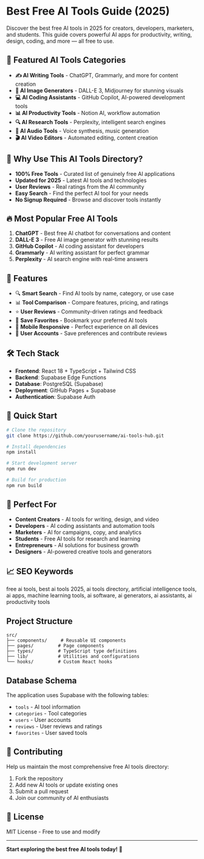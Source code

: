 # Best Free AI Tools Guide (2025)

Discover the best free AI tools in 2025 for creators, developers, marketers, and students. This guide covers powerful AI apps for productivity, writing, design, coding, and more — all free to use.

## 🚀 Featured AI Tools Categories

- **✍️ AI Writing Tools** - ChatGPT, Grammarly, and more for content creation
- **🎨 AI Image Generators** - DALL-E 3, Midjourney for stunning visuals
- **💻 AI Coding Assistants** - GitHub Copilot, AI-powered development tools
- **📊 AI Productivity Tools** - Notion AI, workflow automation
- **🔍 AI Research Tools** - Perplexity, intelligent search engines
- **🎵 AI Audio Tools** - Voice synthesis, music generation
- **🎬 AI Video Editors** - Automated editing, content creation

## 🌟 Why Use This AI Tools Directory?

- **100% Free Tools** - Curated list of genuinely free AI applications
- **Updated for 2025** - Latest AI tools and technologies
- **User Reviews** - Real ratings from the AI community
- **Easy Search** - Find the perfect AI tool for your needs
- **No Signup Required** - Browse and discover tools instantly

## 🔥 Most Popular Free AI Tools

1. **ChatGPT** - Best free AI chatbot for conversations and content
2. **DALL-E 3** - Free AI image generator with stunning results
3. **GitHub Copilot** - AI coding assistant for developers
4. **Grammarly** - AI writing assistant for perfect grammar
5. **Perplexity** - AI search engine with real-time answers

## 📱 Features

- 🔍 **Smart Search** - Find AI tools by name, category, or use case
- 📊 **Tool Comparison** - Compare features, pricing, and ratings
- ⭐ **User Reviews** - Community-driven ratings and feedback
- 💾 **Save Favorites** - Bookmark your preferred AI tools
- 📱 **Mobile Responsive** - Perfect experience on all devices
- 🔐 **User Accounts** - Save preferences and contribute reviews

## 🛠️ Tech Stack

- **Frontend**: React 18 + TypeScript + Tailwind CSS
- **Backend**: Supabase Edge Functions
- **Database**: PostgreSQL (Supabase)
- **Deployment**: GitHub Pages + Supabase
- **Authentication**: Supabase Auth

## 🚀 Quick Start

```bash
# Clone the repository
git clone https://github.com/yourusername/ai-tools-hub.git

# Install dependencies
npm install

# Start development server
npm run dev

# Build for production
npm run build
```

## 🎯 Perfect For

- **Content Creators** - AI tools for writing, design, and video
- **Developers** - AI coding assistants and automation tools
- **Marketers** - AI for campaigns, copy, and analytics
- **Students** - Free AI tools for research and learning
- **Entrepreneurs** - AI solutions for business growth
- **Designers** - AI-powered creative tools and generators

## 📈 SEO Keywords

free ai tools, best ai tools 2025, ai tools directory, artificial intelligence tools, ai apps, machine learning tools, ai software, ai generators, ai assistants, ai productivity tools

## Project Structure

```
src/
├── components/     # Reusable UI components
├── pages/         # Page components
├── types/         # TypeScript type definitions
├── lib/           # Utilities and configurations
└── hooks/         # Custom React hooks
```

## Database Schema

The application uses Supabase with the following tables:
- `tools` - AI tool information
- `categories` - Tool categories
- `users` - User accounts
- `reviews` - User reviews and ratings
- `favorites` - User saved tools

## 🤝 Contributing

Help us maintain the most comprehensive free AI tools directory:

1. Fork the repository
2. Add new AI tools or update existing ones
3. Submit a pull request
4. Join our community of AI enthusiasts

## 📄 License

MIT License - Free to use and modify

---

**Start exploring the best free AI tools today!** 🚀